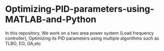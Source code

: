 # Optimizing-PID-parameters-using-MATLAB-and-Python
In this repository, We work on  a two area power system (Load frequency controller), Optimizing its PID parameters using multiple algorithms such as TLBO, EO, GA,etc
